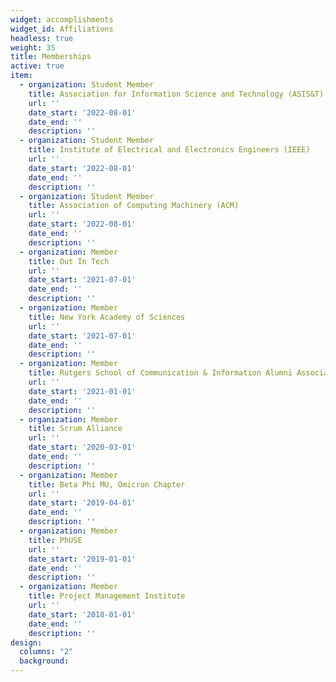 ```yaml
---
widget: accomplishments
widget_id: Affiliations
headless: true
weight: 35
title: Memberships
active: true
item:
  - organization: Student Member
    title: Association for Information Science and Technology (ASIS&T)
    url: ''
    date_start: '2022-08-01'
    date_end: ''
    description: ''
  - organization: Student Member
    title: Institute of Electrical and Electronics Engineers (IEEE)
    url: ''
    date_start: '2022-08-01'
    date_end: ''
    description: ''
  - organization: Student Member
    title: Association of Computing Machinery (ACM)
    url: ''
    date_start: '2022-08-01'
    date_end: ''
    description: ''
  - organization: Member
    title: Out In Tech
    url: ''
    date_start: '2021-07-01'
    date_end: ''
    description: ''
  - organization: Member
    title: New York Academy of Sciences
    url: ''
    date_start: '2021-07-01'
    date_end: ''
    description: ''    
  - organization: Member
    title: Rutgers School of Communication & Information Alumni Association
    url: ''
    date_start: '2021-01-01'
    date_end: ''
    description: ''
  - organization: Member
    title: Scrum Alliance
    url: ''
    date_start: '2020-03-01'
    date_end: ''
    description: ''
  - organization: Member
    title: Beta Phi MU, Omicron Chapter
    url: ''
    date_start: '2019-04-01'
    date_end: ''
    description: ''
  - organization: Member
    title: PhUSE
    url: ''
    date_start: '2019-01-01'
    date_end: ''
    description: ''    
  - organization: Member
    title: Project Management Institute
    url: ''
    date_start: '2018-01-01'
    date_end: ''
    description: ''
design:
  columns: "2"
  background:
---
```

